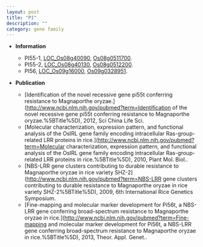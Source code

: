 ```yaml
---
layout: post
title: "PI"
description: ""
category: gene family
---
```


* **Information**  
    + PI55-1, [LOC_Os08g40090](http://rice.uga.edu/cgi-bin/ORF_infopage.cgi?orf=LOC_Os08g40090), [Os08g0511700](https://rapdb.dna.affrc.go.jp/locus/?name=Os08g0511700).
    + PI55-2, [LOC_Os08g40130](http://rice.uga.edu/cgi-bin/ORF_infopage.cgi?orf=LOC_Os08g40130), [Os08g0512200](https://rapdb.dna.affrc.go.jp/locus/?name=Os08g0512200).
    + PI56, [LOC_Os09g16000](http://rice.uga.edu/cgi-bin/ORF_infopage.cgi?orf=LOC_Os09g16000), [Os09g0328951](https://rapdb.dna.affrc.go.jp/locus/?name=Os09g0328951).

* **Publication**  
    + [Identification of the novel recessive gene pi55t conferring resistance to Magnaporthe oryzae.](http://www.ncbi.nlm.nih.gov/pubmed?term=Identification of the novel recessive gene pi55t conferring resistance to Magnaporthe oryzae.%5BTitle%5D), 2012, Sci China Life Sci.
    + [Molecular characterization, expression pattern, and functional analysis of the OsIRL gene family encoding intracellular Ras-group-related LRR proteins in rice.](http://www.ncbi.nlm.nih.gov/pubmed?term=Molecular characterization, expression pattern, and functional analysis of the OsIRL gene family encoding intracellular Ras-group-related LRR proteins in rice.%5BTitle%5D), 2010, Plant Mol. Biol..
    + [NBS-LRR gene clusters contributing to durable resistance to Magnaporthe oryzae in rice variety SHZ-2](http://www.ncbi.nlm.nih.gov/pubmed?term=NBS-LRR gene clusters contributing to durable resistance to Magnaporthe oryzae in rice variety SHZ-2%5BTitle%5D), 2009, 6th International Rice Genetics Symposium.
    + [Fine-mapping and molecular marker development for Pi56t, a NBS-LRR gene conferring broad-spectrum resistance to Magnaporthe oryzae in rice.](http://www.ncbi.nlm.nih.gov/pubmed?term=Fine-mapping and molecular marker development for Pi56t, a NBS-LRR gene conferring broad-spectrum resistance to Magnaporthe oryzae in rice.%5BTitle%5D), 2013, Theor. Appl. Genet..


